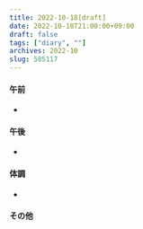 ```yaml
---
title: 2022-10-18[draft]
date: 2022-10-18T21:00:00+09:00
draft: false
tags: ["diary", ""]
archives: 2022-10
slug: 585117
---
```

#### 午前
- 
#### 午後
- 
#### 体調
- 
#### その他